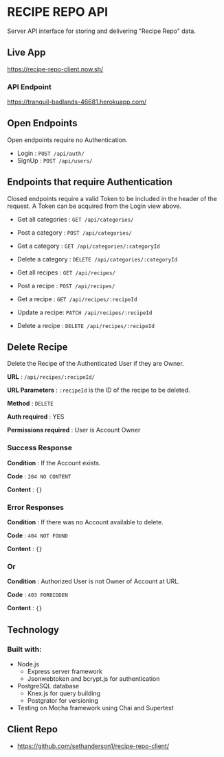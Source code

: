 # RECIPE REPO API
Server API interface for storing and delivering "Recipe Repo" data.
## Live App

https://recipe-repo-client.now.sh/

### API Endpoint
https://tranquil-badlands-46681.herokuapp.com/

## Open Endpoints

Open endpoints require no Authentication.

* Login : `POST /api/auth/`
* SignUp : `POST /api/users/`

## Endpoints that require Authentication

Closed endpoints require a valid Token to be included in the header of the
request. A Token can be acquired from the Login view above.

* Get all categories : `GET /api/categories/`
* Post a category : `POST /api/categories/`
* Get a category : `GET /api/categories/:categoryId`
* Delete a category : `DELETE /api/categories/:categoryId`

* Get all recipes : `GET /api/recipes/`
* Post a recipe : `POST /api/recipes/`
* Get a recipe : `GET /api/recipes/:recipeId`
* Update a recipe: `PATCH /api/recipes/:recipeId`
* Delete a recipe : `DELETE /api/recipes/:recipeId`









## Delete Recipe

Delete the Recipe of the Authenticated User if they are Owner.

**URL** : `/api/recipes/:recipeId/`

**URL Parameters** : `:recipeId` is the ID of the recipe to be deleted.

**Method** : `DELETE`

**Auth required** : YES

**Permissions required** : User is Account Owner

### Success Response

**Condition** : If the Account exists.

**Code** : `204 NO CONTENT`

**Content** : `{}`

### Error Responses

**Condition** : If there was no Account available to delete.

**Code** : `404 NOT FOUND`

**Content** : `{}`

### Or

**Condition** : Authorized User is not Owner of Account at URL.

**Code** : `403 FORBIDDEN`

**Content** : `{}`










## Technology

### Built with:
* Node.js
    * Express server framework
    * Jsonwebtoken and bcrypt.js for authentication
* PostgreSQL database
    * Knex.js for query building
    * Postgrator for versioning
* Testing on Mocha framework using Chai and Supertest

## Client Repo

* https://github.com/sethanderson1/recipe-repo-client/
